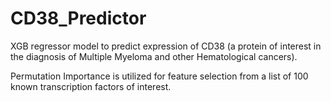 # CD38_Predictor

XGB regressor model to predict expression of CD38 (a protein of interest in the diagnosis of Multiple Myeloma and other Hematological cancers).

Permutation Importance is utilized for feature selection from a list of 100 known transcription factors of interest.
